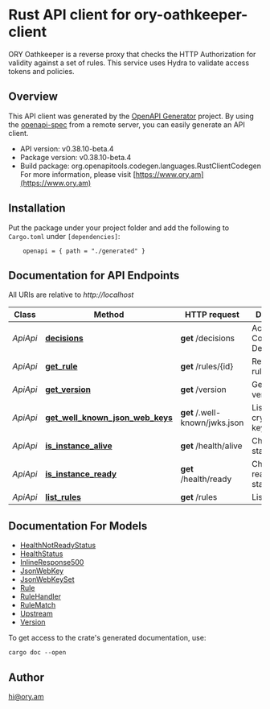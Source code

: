 # Rust API client for ory-oathkeeper-client

ORY Oathkeeper is a reverse proxy that checks the HTTP Authorization for validity against a set of rules. This service uses Hydra to validate access tokens and policies.

## Overview

This API client was generated by the [OpenAPI Generator](https://openapi-generator.tech) project.  By using the [openapi-spec](https://openapis.org) from a remote server, you can easily generate an API client.

- API version: v0.38.10-beta.4
- Package version: v0.38.10-beta.4
- Build package: org.openapitools.codegen.languages.RustClientCodegen
For more information, please visit [https://www.ory.am](https://www.ory.am)

## Installation

Put the package under your project folder and add the following to `Cargo.toml` under `[dependencies]`:

```
    openapi = { path = "./generated" }
```

## Documentation for API Endpoints

All URIs are relative to *http://localhost*

Class | Method | HTTP request | Description
------------ | ------------- | ------------- | -------------
*ApiApi* | [**decisions**](docs/ApiApi.md#decisions) | **get** /decisions | Access Control Decision API
*ApiApi* | [**get_rule**](docs/ApiApi.md#get_rule) | **get** /rules/{id} | Retrieve a rule
*ApiApi* | [**get_version**](docs/ApiApi.md#get_version) | **get** /version | Get service version
*ApiApi* | [**get_well_known_json_web_keys**](docs/ApiApi.md#get_well_known_json_web_keys) | **get** /.well-known/jwks.json | Lists cryptographic keys
*ApiApi* | [**is_instance_alive**](docs/ApiApi.md#is_instance_alive) | **get** /health/alive | Check alive status
*ApiApi* | [**is_instance_ready**](docs/ApiApi.md#is_instance_ready) | **get** /health/ready | Check readiness status
*ApiApi* | [**list_rules**](docs/ApiApi.md#list_rules) | **get** /rules | List all rules


## Documentation For Models

 - [HealthNotReadyStatus](docs/HealthNotReadyStatus.md)
 - [HealthStatus](docs/HealthStatus.md)
 - [InlineResponse500](docs/InlineResponse500.md)
 - [JsonWebKey](docs/JsonWebKey.md)
 - [JsonWebKeySet](docs/JsonWebKeySet.md)
 - [Rule](docs/Rule.md)
 - [RuleHandler](docs/RuleHandler.md)
 - [RuleMatch](docs/RuleMatch.md)
 - [Upstream](docs/Upstream.md)
 - [Version](docs/Version.md)


To get access to the crate's generated documentation, use:

```
cargo doc --open
```

## Author

hi@ory.am

